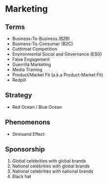 # Marketing

## Terms

- Business-To-Business (B2B)
- Business-To-Consumer (B2C)
- Cutthroat Competition
- Environmental Social and Governance (ESG)
- False Engagement
- Guerrilla Marketing
- Media Training
- Product/Market Fit (a.k.a Product-Market Fit)
- Redpill

## Strategy

- Red Ocean / Blue Ocean

## Phenomenons

- Streisand Effect

## Sponsorship

1. Global celebrities with global brands
2. National celebrities with global brands
3. National celebrities with national brands
4. Black hat
